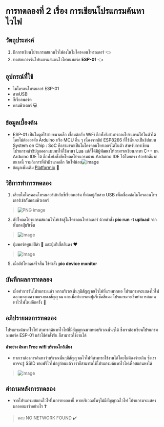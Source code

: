 # การทดลองที่ 2 เรื่อง การเขียนโปรแกรมค้นหาไวไฟ

## วัตถุประสงค์
1. ฝึกการเขียนโปรแกรมสแกนไวไฟลงในไมโครคอนโทรลเลอร์ :point_left:
2. ทดสอบการรันโปรแกรมสแกนไวไฟบนบอร์ด **ESP-01** :point_left:

## อุปกรณ์ที่ใช้
- ไมโครอนโทรลเลอร์ ESP-01
- สายUSB 
- ซีเรียลพอร์ต
- คอมพิวเตอร์ :computer:

## ข้อมูลเบื้องต้น
  - ESP-01 เป็นโมดูลไร้สายขนาดเล็ก เชื่อมต่อกับ WiFi อีกทั้งยังสามารถลงโปรแกรมไปในตัวได้โดยไม่ต้องอาศัย Arduino หรือ MCU อื่น ๆ เนื่องจากชิป ESP8266 ที่ใช้นั้นจะเป็นชิปแบบ System on Chip : SoC คือสามารถเป็นไมโครคอนโทรเลอร์ได้ในตัว สำหรับการเขียนโปรแกรมตัวชิปถูกออกแบบมาให้ใช้ภาษา Lua แต่ก็ได้มีผู้พัฒนาให้สามารถเขียนภาษา C++ บน Arduino IDE ได้ อีกทั้งยังสั่งอัพโหลดโปรแกรมผ่าน Arduino IDE ได้โดยตรง ด้วยข้อดีมากขนาดนี้ รวมถึงการที่ตัวมีขนาดเล็ก กินไฟน้อย![image](https://fa.lnwfile.com/_/fa/_raw/zu/b4/h2.jpg)
  - ข้อมูลเพิ่มเติม [Platformio](https://docs.platformio.org/en/latest/boards/espressif8266/esp01_1m.html) :link:

## วิธีการทำการทดลอง
1. เสียบไมโครคอนโทรลเลอร์เข้ากับซีเรียลพอร์ต ที่ต่ออยู่กับสาย USB เพื่อเชื่อมต่อไมโครคอนโทรเลอร์เข้ากับคอมพิวเตอร์ 
  > ![PNG image](https://user-images.githubusercontent.com/80879351/112098187-f5046b80-8bd3-11eb-962b-e5a30abcc4bf.png)
3. อัปโหลดโปรแกรมสแกนไวไฟเข้าสู่ไมโครคอนโทรลเลอร์ ด้วยคำสั่ง **pio run -t upload** จากนั้นกดปุ่มรีเซ็ต 
  > ![image](https://user-images.githubusercontent.com/80879351/112157127-79c5a880-8c19-11eb-924f-fe41c5093ee1.png)
  - ปุ่มพอร์ตศูนย์สีดำ 🖤 และปุ่มรีเซ็ตสีแดง ❤️
  > ![image](https://user-images.githubusercontent.com/80879351/112253611-9b627680-8c91-11eb-8d18-35aa81a2e4b5.png)
5. เมื่ออัปโหลดเสร็จสิ้น ใช้คำสั่ง **pio device monitor** 

## บันทึกผลการทดลอง
  - เมื่อทำการรันโปรแกรมแล้ว หากบริเวณนั้นๆมีสัญญาณไวไฟที่แรงมากพอ โปรแกรมจะแสดงไวไฟออกมาตามความแรงของสัญญาณ และเมื่อทำการกดปุ่มรีเซ็ตสีแดง โปรแกรมจะเริ่มทำการสแกนหาไวไฟใหม่อีกครั้ง :satellite:

## อภิปรายผลการทดลอง
โปรแกรมค้นหาไวไฟ สามารถค้นหาไวไฟที่มีสัญญาณมากพอบริเวณนั้นๆได้ ซึ่งเราต้องเขียนโปรแกรมลงบอร์ด ESP-01 แล้วใช้คำสั่งรัน ก็สามารถใช้งานได้

#### ตัวอย่าง ค้นหา Free wifi บริเวณใกล้เคียง
  - หากเราต้องการค้นหาว่าบริเวณนั้นๆมีสัญญาณไวไฟที่สามารถใช้งานได้โดยไม่ต้องจ่ายเงิน ซึ่งเราอาจจะรู้ SSID ของฟรีไวไฟอยู่ก่อนแล้ว เราก็สามารถใช้โปรแกรมค้นหาไวไฟเพื่อสแกนหาได้
  > ![image](https://user-images.githubusercontent.com/80879351/112263535-0b78f880-8ca2-11eb-89cc-a33186c6579d.png)

## คำถามหลังการทดลอง
  - จากโปรแกรมสแกนไวไฟในการทดลองนี้ หากบริเวณนั้นๆไม่มีสัญญาณไวไฟ โปรแกรมจะแสดงผลออกมาว่าอย่างไร ❓
  > ตอบ NO NETWORK FOUND :heavy_check_mark:
